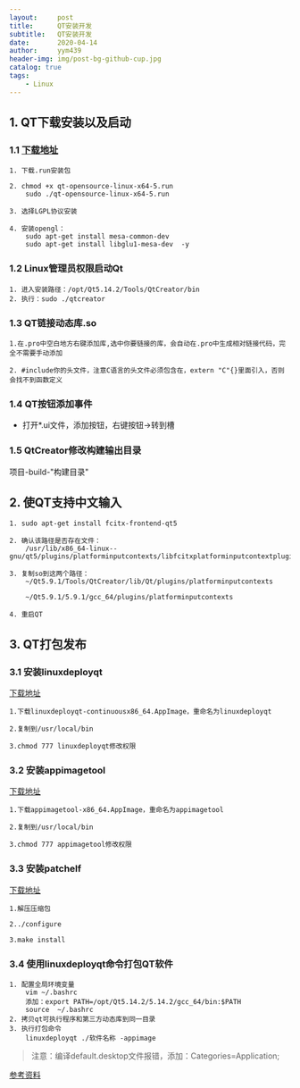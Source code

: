 ```yaml
---
layout:     post
title:      QT安装开发
subtitle:   QT安装开发
date:       2020-04-14
author:     yym439
header-img: img/post-bg-github-cup.jpg
catalog: true
tags:
    - Linux
---
```


## 1. QT下载安装以及启动

### 1.1 [下载地址](https://download.qt.io/official_releases/qt/)

```
1. 下载.run安装包

2. chmod +x qt-opensource-linux-x64-5.run
    sudo ./qt-opensource-linux-x64-5.run

3. 选择LGPL协议安装

4. 安装opengl：
    sudo apt-­get install mesa­-common-­dev
    sudo apt­-get install libglu1­-mesa­-dev  -­y

```

### 1.2 Linux管理员权限启动Qt

```
1. 进入安装路径：/opt/Qt5.14.2/Tools/QtCreator/bin
2. 执行：sudo ./qtcreator
```
### 1.3 QT链接动态库.so

```
1.在.pro中空白地方右键添加库,选中你要链接的库，会自动在.pro中生成相对链接代码，完全不需要手动添加

2. #include你的头文件，注意C语言的头文件必须包含在，extern "C"{}里面引入，否则会找不到函数定义
```

### 1.4 QT按钮添加事件

- 打开*.ui文件，添加按钮，右键按钮->转到槽


### 1.5 QtCreator修改构建输出目录

项目-build-"构建目录"


## 2. 使QT支持中文输入

```
1. sudo apt-get install fcitx-frontend-qt5

2. 确认该路径是否存在文件：   
    /usr/lib/x86_64-­linux-­gnu/qt5/plugins/platforminputcontexts/libfcitxplatforminputcontextplugin.so 

3. 复制so到这两个路径：
    ~/Qt5.9.1/Tools/QtCreator/lib/Qt/plugins/platforminputcontexts

    ~/Qt5.9.1/5.9.1/gcc_64/plugins/platforminputcontexts

4. 重启QT
```

## 3. QT打包发布

### 3.1 安装linuxdeployqt

[下载地址](https://github.com/probonopd/linuxdeployqt/releases)

```
1.下载linuxdeployqt-continuousx86_64.AppImage，重命名为linuxdeployqt

2.复制到/usr/local/bin

3.chmod 777 linuxdeployqt修改权限
```
### 3.2 安装appimagetool

[下载地址](https://github.com/probonopd/AppImageKit/releases)

```
1.下载appimagetool-x86_64.AppImage，重命名为appimagetool

2.复制到/usr/local/bin

3.chmod 777 appimagetool修改权限
```

### 3.3 安装patchelf

[下载地址](https://nixos.org/releases/patchelf/patchelf-0.9/patchelf-0.9.tar.gz)


```
1.解压压缩包

2../configure

3.make install
```

### 3.4 使用linuxdeployqt命令打包QT软件

```
1. 配置全局环境变量
    vim ~/.bashrc
    添加：export PATH=/opt/Qt5.14.2/5.14.2/gcc_64/bin:$PATH
    source  ~/.bashrc
2. 拷贝qt可执行程序和第三方动态库到同一目录
3. 执行打包命令
    linuxdeployqt ./软件名称 -appimage
```

>注意：编译default.desktop文件报错，添加：Categories=Application;

[参考资料](https://blog.csdn.net/WMX843230304WMX/article/details/78748835)
